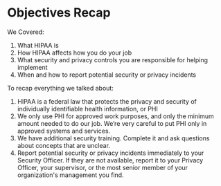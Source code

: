 # Objectives Recap

We Covered:

1.  What HIPAA is
2.  How HIPAA affects how you do your job
3.  What security and privacy controls you are responsible for helping implement
4.  When and how to report potential security or privacy incidents

To recap everything we talked about:

1.  HIPAA is a federal law that protects the privacy and security of individually identifiable health information, or PHI
2.  We only use PHI for approved work purposes, and only the minimum amount needed to do our job. We’re very careful to put PHI only in approved systems and services.
3.  We have additional security training. Complete it and ask questions about concepts that are unclear.
4.  Report potential security or privacy incidents immediately to your Security Officer. If they are not available, report it to your Privacy Officer, your supervisor, or the most senior member of your organization's management you find.
